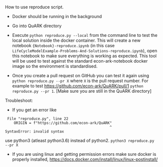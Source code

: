 How to use reproduce script.

- Docker should be running in the background

- Go into QuARK directory

- Execute `python reproduce.py --local` from the command line to test the local solution inside the docker container.
This will create a new notebook `{Notebook}-reproduce.ipynb` (in this case `	LifeCycleModelExample-Problems-And-Solutions-reproduce.ipynb`), open this notebook to make sure everything is working as expected. This tool will be used to test against the standard econ-ark-notebook docker image so the environment is standardised.

- Once you create a pull request on GitHub you can test it again using `python reproduce.py --pr X` where `X` is the pull request number. For example to test https://github.com/econ-ark/QuARK/pull/1 `python reproduce.py --pr 1`. [Make sure you are still in the QuARK directory]


Troubleshoot:

- If you get an error like 
```
 File "reproduce.py", line 22
    ORIGIN = f"https://github.com/econ-ark/QuARK"
                                                ^
SyntaxError: invalid syntax
```
use python3 (atleast python3.6) instead of python2. `python3 reproduce.py --pr X`

- If you are using linux and getting permission errors make sure docker is properly installed, https://docs.docker.com/install/linux/linux-postinstall/

